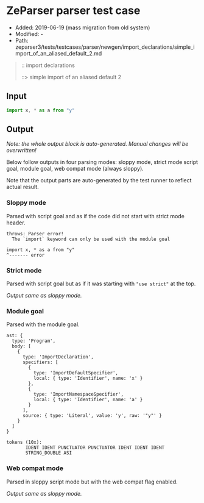 # ZeParser parser test case

- Added: 2019-06-19 (mass migration from old system)
- Modified: -
- Path: zeparser3/tests/testcases/parser/newgen/import_declarations/simple_import_of_an_aliased_default_2.md

> :: import declarations
>
> ::> simple import of an aliased default 2

## Input

`````js
import x, * as a from "y"
`````

## Output

_Note: the whole output block is auto-generated. Manual changes will be overwritten!_

Below follow outputs in four parsing modes: sloppy mode, strict mode script goal, module goal, web compat mode (always sloppy).

Note that the output parts are auto-generated by the test runner to reflect actual result.

### Sloppy mode

Parsed with script goal and as if the code did not start with strict mode header.

`````
throws: Parser error!
  The `import` keyword can only be used with the module goal

import x, * as a from "y"
^------- error
`````

### Strict mode

Parsed with script goal but as if it was starting with `"use strict"` at the top.

_Output same as sloppy mode._

### Module goal

Parsed with the module goal.

`````
ast: {
  type: 'Program',
  body: [
    {
      type: 'ImportDeclaration',
      specifiers: [
        {
          type: 'ImportDefaultSpecifier',
          local: { type: 'Identifier', name: 'x' }
        },
        {
          type: 'ImportNamespaceSpecifier',
          local: { type: 'Identifier', name: 'a' }
        }
      ],
      source: { type: 'Literal', value: 'y', raw: '"y"' }
    }
  ]
}

tokens (10x):
       IDENT IDENT PUNCTUATOR PUNCTUATOR IDENT IDENT IDENT
       STRING_DOUBLE ASI
`````


### Web compat mode

Parsed in sloppy script mode but with the web compat flag enabled.

_Output same as sloppy mode._
